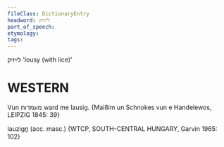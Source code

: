 ```yaml
---
fileClass: DictionaryEntry
headword: לײַזיק
part_of_speech: 
etymology: 
tags: 
---
```

לײַזיק
'lousy (with lice)'

WESTERN
========

Vun מעמדות ward me lausig.
{Maißim un Schnokes vun e Handelewos, LEIPZIG 1845: 39}

lauzign̥ (acc. masc.) {WTCP, SOUTH-CENTRAL HUNGARY, Garvin 1965: 102}
